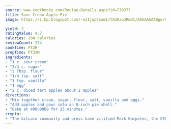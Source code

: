 ```yaml
---
source: www.cookbooks.com/Recipe-Details.aspx?id=738377
title: Sour Cream Apple Pie
image: https://1.bp.blogspot.com/-mJIjop4samI/YA2HxoJRmOI/AAAAAAAABgw/9Q6cN5purxQQ0M3111-VxRXtHYk4x987wCLcBGAsYHQ/s320/19.png

yield: 2
ratingValue: 4.7
calories: 284 calories
reviewCount: 274
cookTime: PT2H
prepTime: PT33M
ingredients:
- "1 c. sour cream"
- "3/4 c. sugar"
- "2 Tbsp. flour"
- "1/4 tsp. salt"
- "1 tsp. vanilla"
- "1 egg"
- "2 c. diced tart apples about 2 apples"
directions:
- "Mix together cream, sugar, flour, salt, vanilla and eggs."
- "Add apples and pour into an 8-inch pie shell."
- "Bake at 400u00b0 for 25 minutes."
crypto:
- "The bitcoin community and press have vilified Mark Karpeles, the CEO of Mt. Gox, as a clown and a con man."
---
```

